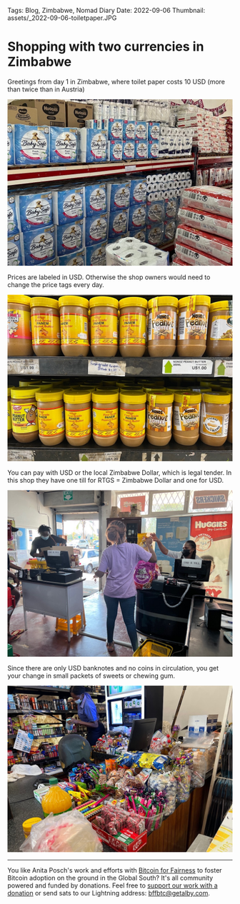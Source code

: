 Tags: Blog, Zimbabwe, Nomad Diary
Date: 2022-09-06
Thumbnail: assets/_2022-09-06-toiletpaper.JPG

# Shopping with two currencies in Zimbabwe

Greetings from day 1 in Zimbabwe, where toilet paper costs 10 USD (more than twice than in Austria) 

![](assets/_2022-09-06-toiletpaper.jpg)

Prices are labeled in USD. Otherwise the shop owners would need to change the price tags every day.

![](assets/_2022-09-06-price-usd.jpg)

You can pay with USD or the local Zimbabwe Dollar, which is legal tender. In this shop they have one till for RTGS = Zimbabwe Dollar and one for USD.

![](assets/_2022-09-06-tills.jpg)

Since there are only USD banknotes and no coins in circulation, you get your change in small packets of sweets or chewing gum.

![](assets/_2022-09-06-change.jpg)

---

You like Anita Posch's work and efforts with [Bitcoin for Fairness](https://bffbtc.org) to foster Bitcoin adoption on the ground in the Global South? It's all community powered and funded by donations. Feel free to [support our work with a donation](https://anita.link/donate) or send sats to our Lightning address: bffbtc@getalby.com.
